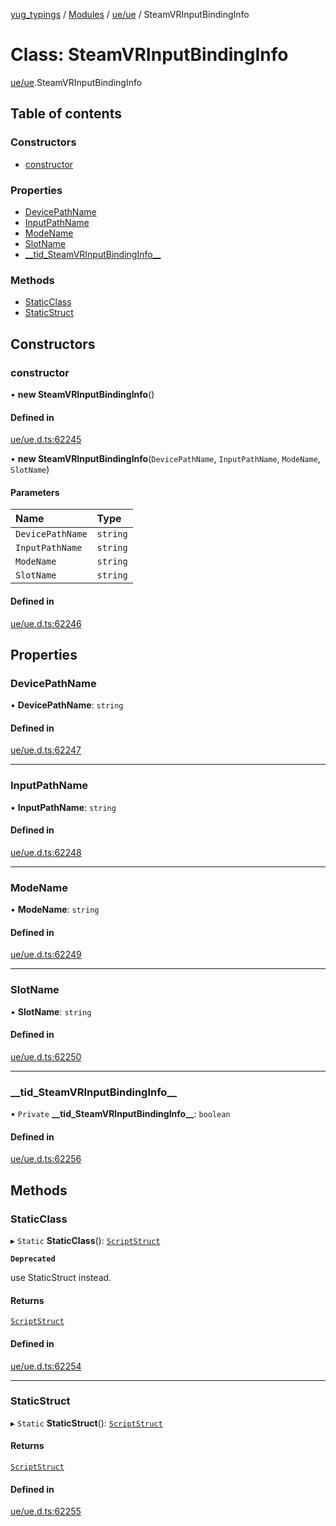 [yug_typings](../README.md) / [Modules](../modules.md) / [ue/ue](../modules/ue_ue.md) / SteamVRInputBindingInfo

# Class: SteamVRInputBindingInfo

[ue/ue](../modules/ue_ue.md).SteamVRInputBindingInfo

## Table of contents

### Constructors

- [constructor](ue_ue.SteamVRInputBindingInfo.md#constructor)

### Properties

- [DevicePathName](ue_ue.SteamVRInputBindingInfo.md#devicepathname)
- [InputPathName](ue_ue.SteamVRInputBindingInfo.md#inputpathname)
- [ModeName](ue_ue.SteamVRInputBindingInfo.md#modename)
- [SlotName](ue_ue.SteamVRInputBindingInfo.md#slotname)
- [\_\_tid\_SteamVRInputBindingInfo\_\_](ue_ue.SteamVRInputBindingInfo.md#__tid_steamvrinputbindinginfo__)

### Methods

- [StaticClass](ue_ue.SteamVRInputBindingInfo.md#staticclass)
- [StaticStruct](ue_ue.SteamVRInputBindingInfo.md#staticstruct)

## Constructors

### constructor

• **new SteamVRInputBindingInfo**()

#### Defined in

[ue/ue.d.ts:62245](https://github.com/YugMetaverse/yug_typings/blob/25cad34/ue/ue.d.ts#L62245)

• **new SteamVRInputBindingInfo**(`DevicePathName`, `InputPathName`, `ModeName`, `SlotName`)

#### Parameters

| Name | Type |
| :------ | :------ |
| `DevicePathName` | `string` |
| `InputPathName` | `string` |
| `ModeName` | `string` |
| `SlotName` | `string` |

#### Defined in

[ue/ue.d.ts:62246](https://github.com/YugMetaverse/yug_typings/blob/25cad34/ue/ue.d.ts#L62246)

## Properties

### DevicePathName

• **DevicePathName**: `string`

#### Defined in

[ue/ue.d.ts:62247](https://github.com/YugMetaverse/yug_typings/blob/25cad34/ue/ue.d.ts#L62247)

___

### InputPathName

• **InputPathName**: `string`

#### Defined in

[ue/ue.d.ts:62248](https://github.com/YugMetaverse/yug_typings/blob/25cad34/ue/ue.d.ts#L62248)

___

### ModeName

• **ModeName**: `string`

#### Defined in

[ue/ue.d.ts:62249](https://github.com/YugMetaverse/yug_typings/blob/25cad34/ue/ue.d.ts#L62249)

___

### SlotName

• **SlotName**: `string`

#### Defined in

[ue/ue.d.ts:62250](https://github.com/YugMetaverse/yug_typings/blob/25cad34/ue/ue.d.ts#L62250)

___

### \_\_tid\_SteamVRInputBindingInfo\_\_

• `Private` **\_\_tid\_SteamVRInputBindingInfo\_\_**: `boolean`

#### Defined in

[ue/ue.d.ts:62256](https://github.com/YugMetaverse/yug_typings/blob/25cad34/ue/ue.d.ts#L62256)

## Methods

### StaticClass

▸ `Static` **StaticClass**(): [`ScriptStruct`](ue_ue.ScriptStruct.md)

**`Deprecated`**

use StaticStruct instead.

#### Returns

[`ScriptStruct`](ue_ue.ScriptStruct.md)

#### Defined in

[ue/ue.d.ts:62254](https://github.com/YugMetaverse/yug_typings/blob/25cad34/ue/ue.d.ts#L62254)

___

### StaticStruct

▸ `Static` **StaticStruct**(): [`ScriptStruct`](ue_ue.ScriptStruct.md)

#### Returns

[`ScriptStruct`](ue_ue.ScriptStruct.md)

#### Defined in

[ue/ue.d.ts:62255](https://github.com/YugMetaverse/yug_typings/blob/25cad34/ue/ue.d.ts#L62255)
